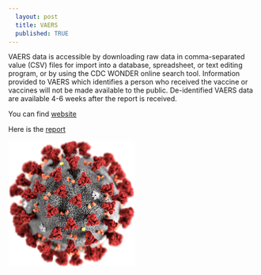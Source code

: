 ```yaml
---
  layout: post
  title: VAERS
  published: TRUE
---
```

    
VAERS data is accessible by downloading raw data in comma-separated value (CSV) files for import into a database, spreadsheet, or text editing program, or by using the CDC WONDER online search tool. Information provided to VAERS which identifies a person who received the vaccine or vaccines will not be made available to the public. De-identified VAERS data are available 4-6 weeks after the report is received. 
  
You can find [website](https://vaers.hhs.gov/data.html)
    
Here is the [report](/_pages/VAERS.html)

![COVID Virus](/images/covid.png)